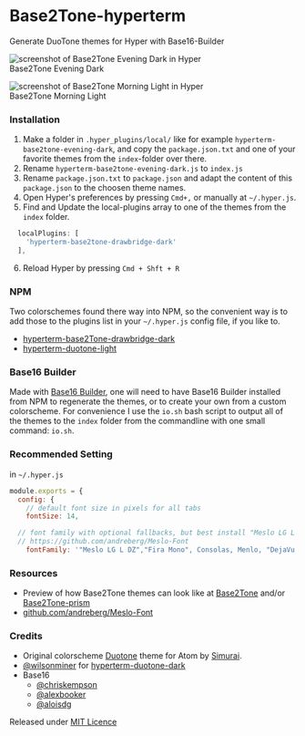 # Base2Tone-hyperterm
Generate DuoTone themes for Hyper with Base16-Builder

![screenshot of Base2Tone Evening Dark in Hyper](http://base2t.one/assets/img/png/screenshot-hyperterm-Base2Tone-Evening-dark_693x465.png)
<br>Base2Tone Evening Dark

![screenshot of Base2Tone Morning Light in Hyper](http://base2t.one/assets/img/png/screenshot-hyperterm-Base2Tone-Morning-light_693x465.png)
<br>Base2Tone Morning Light

### Installation

1. Make a folder in `.hyper_plugins/local/` like for example `hyperterm-base2tone-evening-dark`, and copy the `package.json.txt` and one of your favorite themes from the `index`-folder over there.
2. Rename `hyperterm-base2tone-evening-dark.js` to `index.js`
3. Rename `package.json.txt` to `package.json` and adapt the content of this `package.json` to the choosen theme names.
4. Open Hyper's preferences by pressing `Cmd+,` or manually at `~/.hyper.js`.
5. Find and Update the local-plugins array to one of the themes from the `index` folder.
```js
  localPlugins: [
    'hyperterm-base2tone-drawbridge-dark'
  ],
```
6. Reload Hyper by pressing `Cmd + Shft + R`

### NPM
Two colorschemes found there way into NPM, so the convenient way is to add those to the plugins list in your `~/.hyper.js` config file, if you like to.
- [hyperterm-base2Tone-drawbridge-dark](https://www.npmjs.com/package/hyperterm-base2tone-drawbridge-dark)
- [hyperterm-duotone-light](https://www.npmjs.com/package/hyperterm-duotone-light)

### Base16 Builder
Made with [Base16 Builder](https://github.com/base16-builder/base16-builder), one will need to have Base16 Builder installed from NPM to regenerate the themes, or to create your own from a custom colorscheme. For convenience I use the `io.sh` bash script to output all of the themes to the `index` folder from the commandline with one small command: `io.sh`.

### Recommended Setting

in `~/.hyper.js`

```javascript
module.exports = {
  config: {
    // default font size in pixels for all tabs
    fontSize: 14,

  // font family with optional fallbacks, but best install "Meslo LG L DZ" to fix crammed line-height
  // https://github.com/andreberg/Meslo-Font
    fontFamily: '"Meslo LG L DZ","Fira Mono", Consolas, Menlo, "DejaVu Sans Mono", "Lucida Console", monospace',
```

### Resources
- Preview of how Base2Tone themes can look like at [Base2Tone](http://base2t.one/) and/or [Base2Tone-prism](https://atelierbram.github.io/Base2Tone-prism/demo/evening/dark/)
- [github.com/andreberg/Meslo-Font](https://github.com/andreberg/Meslo-Font)

### Credits
- Original colorscheme [Duotone](http://simurai.com/projects/2016/01/01/duotone-themes) theme for Atom by [Simurai](http://simurai.com/).
- [@wilsonminer](https://github.com/wilsonminer) for [hyperterm-duotone-dark](https://github.com/wilsonminer/hyperterm-duotone-dark)
- Base16
  - [@chriskempson](https://github.com/chriskempson)
  - [@alexbooker](https://github.com/bookercodes)
  - [@aloisdg](https://github.com/aloisdg)

Released under [MIT Licence](https://atelierbram.mit-license.org)
